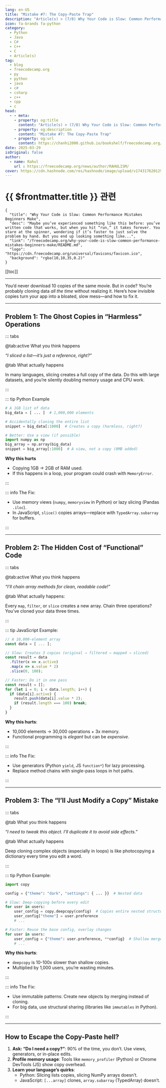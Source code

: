 ```yaml
---
lang: en-US
title: "Mistake #7: The Copy-Paste Trap"
description: "Article(s) > (7/8) Why Your Code is Slow: Common Performance Mistakes Beginners Make"
icon: fa-brands fa-python
category:
  - Python
  - Java
  - C#
  - C++
  - C
  - Article(s)
tag:
  - blog
  - freecodecamp.org
  - py
  - python
  - java
  - c#
  - csharp
  - c++
  - cpp
  - c
head:
  - - meta:
    - property: og:title
      content: "Article(s) > (7/8) Why Your Code is Slow: Common Performance Mistakes Beginners Make"
    - property: og:description
      content: "Mistake #7: The Copy-Paste Trap"
    - property: og:url
      content: https://chanhi2000.github.io/bookshelf/freecodecamp.org/why-your-code-is-slow-common-performance-mistakes-beginners-make/mistake-7-the-copy-paste-trap.html
date: 2025-03-29
isOriginal: false
author:
  - name: Rahul
    url : https://freecodecamp.org/news/author/RAHULISM/
cover: https://cdn.hashnode.com/res/hashnode/image/upload/v1743176201295/448f0407-8a15-4b59-a91f-8a197bc07578.png
---
```


# {{ $frontmatter.title }} 관련

```component VPCard
{
  "title": "Why Your Code is Slow: Common Performance Mistakes Beginners Make",
  "desc": "Maybe you’ve experienced something like this before: you’ve written code that works, but when you hit “run,” it takes forever. You stare at the spinner, wondering if it’s faster to just solve the problem by hand. But you end up looking something like...",
  "link": "/freecodecamp.org/why-your-code-is-slow-common-performance-mistakes-beginners-make/README.md",
  "logo": "https://cdn.freecodecamp.org/universal/favicons/favicon.ico",
  "background": "rgba(10,10,35,0.2)"
}
```

[[toc]]

---

<SiteInfo
  name="Why Your Code is Slow: Common Performance Mistakes Beginners Make"
  desc="Maybe you’ve experienced something like this before: you’ve written code that works, but when you hit “run,” it takes forever. You stare at the spinner, wondering if it’s faster to just solve the problem by hand. But you end up looking something like..."
  url="https://freecodecamp.org/news/why-your-code-is-slow-common-performance-mistakes-beginners-make#heading-mistake-7-the-copy-paste-trap"
  logo="https://cdn.freecodecamp.org/universal/favicons/favicon.ico"
  preview="https://cdn.hashnode.com/res/hashnode/image/upload/v1743176201295/448f0407-8a15-4b59-a91f-8a197bc07578.png"/>

You’d never download 10 copies of the same movie. But in code? You’re probably cloning data *all the time* without realizing it. Here’s how invisible copies turn your app into a bloated, slow mess—and how to fix it.

---

## Problem 1: The Ghost Copies in “Harmless” Operations

::: tabs

@tab:active What you think happens

*“I sliced a list—it’s just a reference, right?”*

@tab What actually happens

In many languages, slicing creates a full copy of the data. Do this with large datasets, and you’re silently doubling memory usage and CPU work.

:::

::: tip Python Example

```py
# A 1GB list of data  
big_data = [ ... ]  # 1,000,000 elements  

# Accidentally cloning the entire list  
snippet = big_data[:1000]  # Creates a copy (harmless, right?)  

# Better: Use a view (if possible)  
import numpy as np  
big_array = np.array(big_data)  
snippet = big_array[:1000]  # A view, not a copy (0MB added)
```

**Why this hurts**

- Copying 1GB → 2GB of RAM used.
- If this happens in a loop, your program could crash with `MemoryError`.

:::

::: info The Fix:

- Use memory views (`numpy`, `memoryview` in Python) or lazy slicing (Pandas `.iloc`).
- In JavaScript, `slice()` copies arrays—replace with `TypedArray.subarray` for buffers.

:::

---

## Problem 2: The Hidden Cost of “Functional” Code

::: tabs

@tab:active What you think happens

*“I’ll chain array methods for clean, readable code!”*

@tab What actually happens:

Every `map`, `filter`, or `slice` creates a new array. Chain three operations? You’ve cloned your data three times.

:::

::: tip <FontIcon icon="fa-brands fa-js"/>JavaScript Example:

```js
// A 10,000-element array  
const data = [ ... ];  

// Slow: Creates 3 copies (original → filtered → mapped → sliced)  
const result = data  
  .filter(x => x.active)  
  .map(x => x.value * 2)  
  .slice(0, 100);  

// Faster: Do it in one pass  
const result = [];  
for (let i = 0; i < data.length; i++) {  
  if (data[i].active) {  
    result.push(data[i].value * 2);  
    if (result.length === 100) break;  
  }  
}
```

**Why this hurts**:

- 10,000 elements → 30,000 operations + 3x memory.
- Functional programming is *elegant* but can be *expensive*.

:::

::: info The Fix:

- Use generators (Python `yield`, JS `function*`) for lazy processing.
- Replace method chains with single-pass loops in hot paths.

:::

---

## Problem 3: The “I’ll Just Modify a Copy” Mistake

::: tabs

@tab What you think happens

*“I need to tweak this object. I’ll duplicate it to avoid side effects.”*

@tab What actually happens

Deep cloning complex objects (especially in loops) is like photocopying a dictionary every time you edit a word.

:::

::: tip <FontIcon icon="fa-brands fa-python"/>Python Example:

```py
import copy  

config = {"theme": "dark", "settings": { ... }}  # Nested data  

# Slow: Deep-copying before every edit  
for user in users:  
    user_config = copy.deepcopy(config)  # Copies entire nested structure  
    user_config["theme"] = user.preference  
    # ...  

# Faster: Reuse the base config, overlay changes  
for user in users:  
    user_config = {"theme": user.preference, **config}  # Shallow merge  
    # ...
```

**Why this hurts**:

- `deepcopy` is 10-100x slower than shallow copies.
- Multiplied by 1,000 users, you’re wasting minutes.

:::

::: info The Fix:

- Use immutable patterns: Create new objects by merging instead of cloning.
- For big data, use structural sharing (libraries like `immutables` in Python).

:::

---

## How to Escape the Copy-Paste hell?

1. **Ask: “Do I need a copy?”**: 90% of the time, you don’t. Use views, generators, or in-place edits.
2. **Profile memory usage**: Tools like `memory_profiler` (Python) or Chrome DevTools (JS) show copy overhead.
3. **Learn your language’s quirks**:
    - <FontIcon icon="fa-brands fa-python"/>Python: Slicing lists copies, slicing NumPy arrays doesn’t.
    - <FontIcon icon="fa-brands fa-js"/>JavaScript: `[...array]` clones, `array.subarray` (TypedArray) doesn’t.
